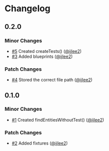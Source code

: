 # Changelog

## 0.2.0

### Minor Changes

- [#5](https://github.com/ijlee2/ember-codemod-add-missing-tests/pull/5) Created createTests() ([@ijlee2](https://github.com/ijlee2))
- [#3](https://github.com/ijlee2/ember-codemod-add-missing-tests/pull/3) Added blueprints ([@ijlee2](https://github.com/ijlee2))

### Patch Changes

- [#4](https://github.com/ijlee2/ember-codemod-add-missing-tests/pull/4) Stored the correct file path ([@ijlee2](https://github.com/ijlee2))

## 0.1.0

### Minor Changes

- [#1](https://github.com/ijlee2/ember-codemod-add-missing-tests/pull/1) Created findEntitiesWithoutTest() ([@ijlee2](https://github.com/ijlee2))

### Patch Changes

- [#2](https://github.com/ijlee2/ember-codemod-add-missing-tests/pull/2) Added fixtures ([@ijlee2](https://github.com/ijlee2))
